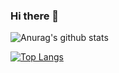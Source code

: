 ### Hi there 👋

![Anurag's github stats](https://github-readme-stats.vercel.app/api?username=kesleydavid&count_private=true&show_icons=true&theme=dracula)

[![Top Langs](https://github-readme-stats.vercel.app/api/top-langs/?username=kesleydavid&count_private=true&show_icons=true&theme=dracula)](https://github.com/anuraghazra/github-readme-stats)

<!--
[![ReadMe Card](https://github-readme-stats.vercel.app/api/pin/?username=kesleydavid&repo=github-readme-stats)](https://github.com/anuraghazra/github-readme-stats)

[![Top Langs](https://github-readme-stats.vercel.app/api/top-langs/?username=kesleydavid)](https://github.com/anuraghazra/github-readme-stats)
--> 

<!--
**KesleyDavid/KesleyDavid** is a ✨ _special_ ✨ repository because its `README.md` (this file) appears on your GitHub profile.

Here are some ideas to get you started:

- 🔭 I’m currently working on ...
- 🌱 I’m currently learning ...
- 👯 I’m looking to collaborate on ...
- 🤔 I’m looking for help with ...
- 💬 Ask me about ...
- 📫 How to reach me: ...
- 😄 Pronouns: ...
- ⚡ Fun fact: ...
-->

